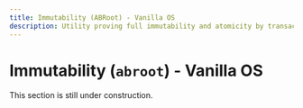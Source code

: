 ```yaml
---
title: Immutability (ABRoot) - Vanilla OS
description: Utility proving full immutability and atomicity by transacting between 2 root partitions with support for on-demand transactions via a transactional shell in Vanilla OS.
---
```


# Immutability (`abroot`) - Vanilla OS

This section is still under construction.

